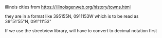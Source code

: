 illinois cities from https://illinoisgenweb.org/history/towns.html

they are in a format like 395155N, 0911153W which is to be read as 39°51'55"N, 091°11'53"

If we use the streetview library, will have to convert to decimal notation first
